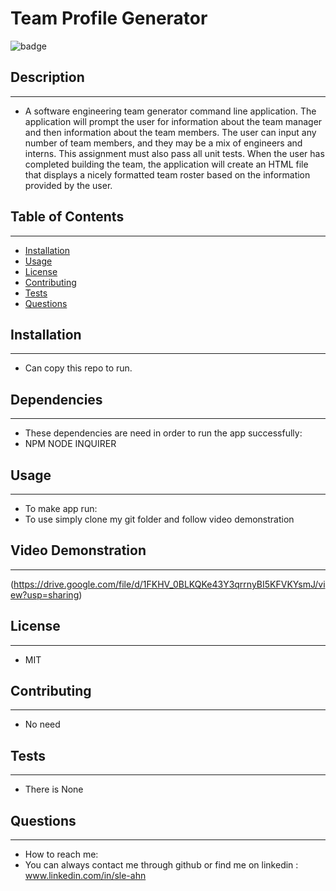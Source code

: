 # Team Profile Generator

![badge](https://img.shields.io/badge/license-MIT-brightgreen)<br />
## Description
---
- A software engineering team generator command line application. The application will prompt the user for information about the team manager and then information about the team members. The user can input any number of team members, and they may be a mix of engineers and interns. This assignment must also pass all unit tests. When the user has completed building the team, the application will create an HTML file that displays a nicely formatted team roster based on the information provided by the user.

## Table of Contents
---
- [Installation](#installation)
- [Usage](#usage)
- [License](#license)
- [Contributing](#contributing)
- [Tests](#tests)
- [Questions](#questions)

## Installation
---
- Can copy this repo to run.

## Dependencies
---
- These dependencies are need in order to run the app successfully:
- NPM NODE INQUIRER 

## Usage
---
- To make app run: 
- To use simply clone my git folder and follow video demonstration

## Video Demonstration
---
(https://drive.google.com/file/d/1FKHV_0BLKQKe43Y3qrrnyBI5KFVKYsmJ/view?usp=sharing)

## License
---
- MIT

## Contributing
---
- No need

## Tests
---
- There is None

## Questions
---
- How to reach me:
- You can always contact me through github or find me on linkedin : www.linkedin.com/in/sle-ahn

    